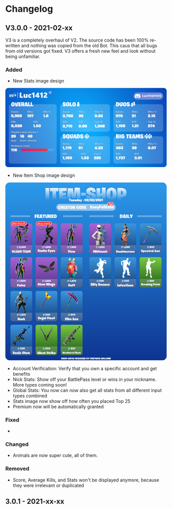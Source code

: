 # Changelog

## V3.0.0 - 2021-02-xx

V3 is a completely overhaul of V2. The source code has been 100% re-written and nothing was copied from the old Bot. This caus that all bugs from old versions got fixed. V3 offers a fresh new feel and look without being unfamiliar.

### Added

* New Stats image design  

![New Stats Image](.gitbook/assets/stats.png)

* New Item Shop image design

![](.gitbook/assets/2021_02_02_en.png)

* Account Verification: Verify that you own a specific account and get benefits
* Nick Stats: Show off your BattlePass level or wins in your nickname. More types coming soon!
* Global Stats: You now can now also get all stats from all different input types combined
* Stats image now show off how often you placed Top 25
* Premium now will be automatically granted

### Fixed

* 
### Changed

* Animals are now super cute, all of them.

### Removed

* Score, Average Kills, and Stats won't be displayed anymore, because they were irrelevant or duplicated 

## 3.0.1 - 2021-xx-xx



